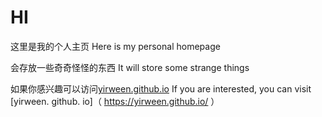 # HI

这里是我的个人主页
Here is my personal homepage

会存放一些奇奇怪怪的东西
It will store some strange things

如果你感兴趣可以访问[yirween.github.io](https://yirween.github.io/)
If you are interested, you can visit [yirween. github. io]（ https://yirween.github.io/ ）